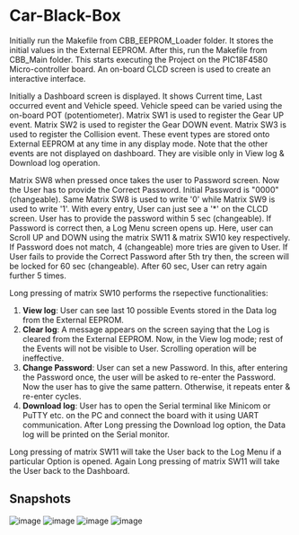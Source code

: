# Car-Black-Box
Initially run the Makefile from CBB_EEPROM_Loader folder. It stores the initial values in the External EEPROM. After this, run the Makefile from CBB_Main folder. This starts executing the Project on the PIC18F4580 Micro-controller board. An on-board CLCD screen is used to create an interactive interface.

Initially a Dashboard screen is displayed. It shows Current time, Last occurred event and Vehicle speed. Vehicle speed can be varied using the on-board POT (potentiometer). Matrix SW1 is used to register the Gear UP event. Matrix SW2 is used to register the Gear DOWN event. Matrix SW3 is used to register the Collision event. These event types are stored onto External EEPROM at any time in any display mode. Note that the other events are not displayed on dashboard. They are visible only in View log & Download log operation.

Matrix SW8 when pressed once takes the user to Password screen. Now the User has to provide the Correct Password. Initial Password is "0000" (changeable). Same Matrix SW8 is used to write '0' while Matrix SW9 is used to write '1'. With every entry, User can just see a '*' on the CLCD screen. User has to provide the password within 5 sec (changeable). If Password is correct then, a Log Menu screen opens up. Here, user can Scroll UP and DOWN using the matrix SW11 & matrix SW10 key respectively. If Password does not match, 4 (changeable) more tries are given to User. If User fails to provide the Correct Password after 5th try then, the screen will be locked for 60 sec (changeable). After 60 sec, User can retry again further 5 times.

Long pressing of matrix SW10 performs the rsepective functionalities:
1. **View log**: User can see last 10 possible Events stored in the Data log from the External EEPROM.
2. **Clear log**: A message appears on the screen saying that the Log is cleared from the External EEPROM. Now, in the View log mode; rest of the Events will not be visible to User. Scrolling operation will be ineffective.
3. **Change Password**: User can set a new Password. In this, after entering the Password once, the user will be asked to re-enter the Password. Now the user has to give the same pattern. Otherwise, it repeats enter & re-enter cycles.
4. **Download log**: User has to open the Serial terminal like Minicom or PuTTY etc. on the PC and connect the board with it using UART communication. After Long pressing the Download log option, the Data log will be printed on the Serial monitor.

Long pressing of matrix SW11 will take the User back to the Log Menu if a particular Option is opened. Again Long pressing of matrix SW11 will take the User back to the Dashboard.

## Snapshots
![image](https://user-images.githubusercontent.com/108017134/208310112-ac80d210-32d3-4d91-93fd-ff5bbd3feda2.png)
![image](https://user-images.githubusercontent.com/108017134/208310139-2d58fe8f-fa34-48ee-86ca-525193224560.png)
![image](https://user-images.githubusercontent.com/108017134/208310143-7bfeede7-144e-47de-ad84-e6bad2f41f05.png)
![image](https://user-images.githubusercontent.com/108017134/208310148-6dec32e6-23fd-45e5-8b2b-7a15c07584c8.png)
